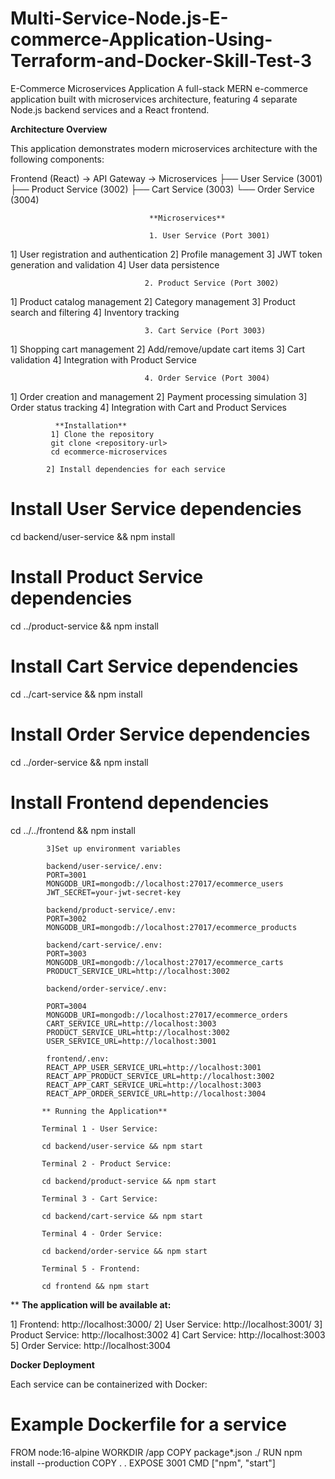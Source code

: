 # Multi-Service-Node.js-E-commerce-Application-Using-Terraform-and-Docker-Skill-Test-3
E-Commerce Microservices Application                                                                                                                                                                      A full-stack MERN e-commerce application built with microservices architecture, featuring 4 separate Node.js backend services and a React frontend.


**Architecture Overview**

This application demonstrates modern microservices architecture with the following components:

Frontend (React) → API Gateway → Microservices
                                    ├── User Service (3001)
                                    ├── Product Service (3002)
                                    ├── Cart Service (3003)
                                    └── Order Service (3004)


                                   **Microservices**

                                   1. User Service (Port 3001)
1] User registration and authentication
2] Profile management
3] JWT token generation and validation
4] User data persistence


                                  2. Product Service (Port 3002)
1] Product catalog management
2] Category management
3] Product search and filtering
4] Inventory tracking


                                  3. Cart Service (Port 3003)
1] Shopping cart management
2] Add/remove/update cart items
3] Cart validation
4] Integration with Product Service


                                  4. Order Service (Port 3004)
1] Order creation and management
2] Payment processing simulation
3] Order status tracking
4] Integration with Cart and Product Services




              **Installation**
             1] Clone the repository
             git clone <repository-url>
             cd ecommerce-microservices

            2] Install dependencies for each service
            
# Install User Service dependencies
cd backend/user-service && npm install

# Install Product Service dependencies
cd ../product-service && npm install

# Install Cart Service dependencies
cd ../cart-service && npm install

# Install Order Service dependencies
cd ../order-service && npm install

# Install Frontend dependencies
cd ../../frontend && npm install

            3]Set up environment variables
            
            backend/user-service/.env:
            PORT=3001
            MONGODB_URI=mongodb://localhost:27017/ecommerce_users
            JWT_SECRET=your-jwt-secret-key

            backend/product-service/.env:
            PORT=3002
            MONGODB_URI=mongodb://localhost:27017/ecommerce_products

            backend/cart-service/.env:
            PORT=3003
            MONGODB_URI=mongodb://localhost:27017/ecommerce_carts
            PRODUCT_SERVICE_URL=http://localhost:3002

            backend/order-service/.env:

            PORT=3004
            MONGODB_URI=mongodb://localhost:27017/ecommerce_orders
            CART_SERVICE_URL=http://localhost:3003
            PRODUCT_SERVICE_URL=http://localhost:3002
            USER_SERVICE_URL=http://localhost:3001

            frontend/.env:
            REACT_APP_USER_SERVICE_URL=http://localhost:3001
            REACT_APP_PRODUCT_SERVICE_URL=http://localhost:3002
            REACT_APP_CART_SERVICE_URL=http://localhost:3003
            REACT_APP_ORDER_SERVICE_URL=http://localhost:3004

           ** Running the Application**

           Terminal 1 - User Service:

           cd backend/user-service && npm start

           Terminal 2 - Product Service:

           cd backend/product-service && npm start

           Terminal 3 - Cart Service:

           cd backend/cart-service && npm start

           Terminal 4 - Order Service:

           cd backend/order-service && npm start

           Terminal 5 - Frontend:

           cd frontend && npm start
**           **The application will be available at:**

1] Frontend: http://localhost:3000/
2] User Service: http://localhost:3001/
3] Product Service: http://localhost:3002
4] Cart Service: http://localhost:3003
5] Order Service: http://localhost:3004

**Docker Deployment**

Each service can be containerized with Docker:

# Example Dockerfile for a service
FROM node:16-alpine
WORKDIR /app
COPY package*.json ./
RUN npm install --production
COPY . .
EXPOSE 3001
CMD ["npm", "start"]
            


